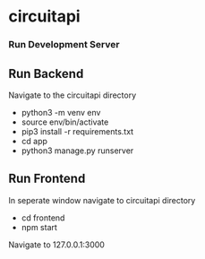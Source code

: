 # circuitapi

### Run Development Server

## Run Backend
Navigate to the circuitapi directory

- python3 -m venv env
- source env/bin/activate
- pip3 install -r requirements.txt
- cd app
- python3 manage.py runserver

## Run Frontend
In seperate window navigate to circuitapi directory

- cd frontend
- npm start

Navigate to 127.0.0.1:3000
